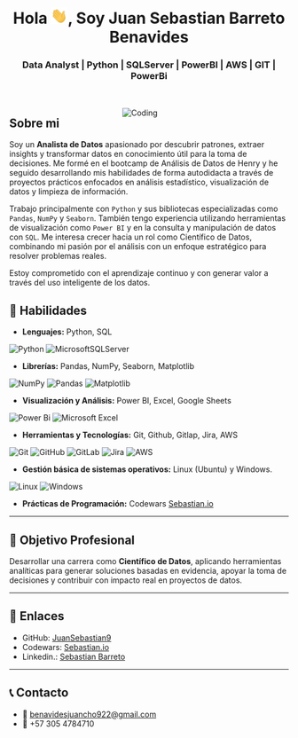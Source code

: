 <h1 align="center">Hola <img src="https://raw.githubusercontent.com/ABSphreak/ABSphreak/master/gifs/Hi.gif" width="30px">, Soy Juan Sebastian Barreto Benavides</h1>
<h3 align="center">Data Analyst | Python | SQLServer | PowerBI | AWS | GIT | PowerBi  </h3>
<p align="left"> <a href="https://twitter.com/" target="blank"><img src="https://img.shields.io/twitter/follow/?logo=twitter&style=for-the-badge" alt="" /></a> </p>
<img align="right" alt="Coding" width="300" src="https://i.pinimg.com/originals/81/17/8b/81178b47a8598f0c81c4799f2cdd4057.gif">

## Sobre mi
Soy un  **Analista de Datos** apasionado por descubrir patrones, extraer insights y transformar datos en conocimiento útil para la toma de decisiones. Me formé en el bootcamp de Análisis de Datos de Henry y he seguido desarrollando mis habilidades de forma autodidacta a través de proyectos prácticos 
enfocados en análisis estadístico, visualización de datos y limpieza de información.

Trabajo principalmente con `Python` y sus bibliotecas especializadas como `Pandas`, `NumPy` y `Seaborn`. También tengo experiencia utilizando herramientas de visualización como `Power BI` y en la consulta y manipulación de datos con `SQL`. Me interesa crecer hacia un rol como Científico de Datos, combinando mi pasión por el análisis con un enfoque estratégico para resolver problemas reales.

Estoy comprometido con el aprendizaje continuo y con generar valor a través del uso inteligente de los datos.


## 🧠 Habilidades
- **Lenguajes:** Python, SQL
  
![Python](https://img.shields.io/badge/python-3670A0?style=for-the-badge&logo=python&logoColor=ffdd54) 
![MicrosoftSQLServer](https://img.shields.io/badge/Microsoft%20SQL%20Server-CC2927?style=for-the-badge&logo=microsoft%20sql%20server&logoColor=white)

- **Librerías:** Pandas, NumPy, Seaborn, Matplotlib

![NumPy](https://img.shields.io/badge/numpy-%23013243.svg?style=for-the-badge&logo=numpy&logoColor=white)
![Pandas](https://img.shields.io/badge/pandas-%23150458.svg?style=for-the-badge&logo=pandas&logoColor=white)
![Matplotlib](https://img.shields.io/badge/Matplotlib-%23ffffff.svg?style=for-the-badge&logo=Matplotlib&logoColor=black)
- **Visualización y Análisis:** Power BI, Excel, Google Sheets

![Power Bi](https://img.shields.io/badge/power_bi-F2C811?style=for-the-badge&logo=powerbi&logoColor=black)
![Microsoft Excel](https://img.shields.io/badge/Microsoft_Excel-217346?style=for-the-badge&logo=microsoft-excel&logoColor=white)

- **Herramientas y Tecnologías:** Git, Github, Gitlap, Jira, AWS
  
![Git](https://img.shields.io/badge/git-%23F05033.svg?style=for-the-badge&logo=git&logoColor=white)
![GitHub](https://img.shields.io/badge/github-%23121011.svg?style=for-the-badge&logo=github&logoColor=white)
![GitLab](https://img.shields.io/badge/gitlab-%23181717.svg?style=for-the-badge&logo=gitlab&logoColor=white)
![Jira](https://img.shields.io/badge/jira-%230A0FFF.svg?style=for-the-badge&logo=jira&logoColor=white)
![AWS](https://img.shields.io/badge/AWS-%23FF9900.svg?style=for-the-badge&logo=amazon-aws&logoColor=white)

- **Gestión básica de sistemas operativos:** Linux (Ubuntu) y Windows.
 
![Linux](https://img.shields.io/badge/Linux-FCC624?style=for-the-badge&logo=linux&logoColor=black)
![Windows](https://img.shields.io/badge/Windows-0078D6?style=for-the-badge&logo=windows&logoColor=white)

- **Prácticas de Programación:** Codewars [Sebastian.io](https://www.codewars.com/users/Sebastian.io)

---

## 🎯 Objetivo Profesional

Desarrollar una carrera como **Científico de Datos**, aplicando herramientas analíticas para generar soluciones basadas en evidencia, apoyar la toma de decisiones y contribuir con impacto real en proyectos de datos.

---

## 🔗 Enlaces

- GitHub: [JuanSebastian9](https://github.com/JuanSebastian9)
- Codewars: [Sebastian.io](https://www.codewars.com/users/Sebastian.io)
- Linkedin.: [Sebastian Barreto](https://www.linkedin.com/in/sebastian-barreto-601095318)

---

## 📞 Contacto

- 📧 benavidesjuancho922@gmail.com  
- 📱 +57 305 4784710
